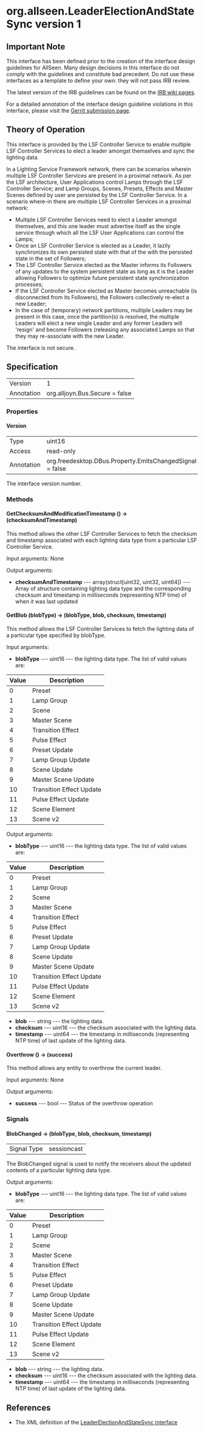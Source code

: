 # org.allseen.LeaderElectionAndStateSync version 1

## Important Note
This interface has been defined prior to the creation of the interface design guidelines for AllSeen.
Many design decisions in this interface do not comply with the guidelines and constitute bad precedent.
Do not use these interfaces as a template to define your own: they will not pass IRB review.

The latest version of the IRB guidelines can be found on the
[IRB wiki pages](https://wiki.allseenalliance.org/interfacereviewboard).

For a detailed annotation of the interface design guideline violations in this interface, please
visit the [Gerrit submission page](https://git.allseenalliance.org/gerrit/#/c/5877/).

## Theory of Operation
This interface is provided by the LSF Controller Service to enable multiple LSF Controller
Services to elect a leader amongst themselves and sync the lighting data.

In a Lighting Service Framework network, there can be scenarios wherein multiple LSF Controller 
Services are present in a proximal network. As per the LSF architecture, User Applications control 
Lamps through the LSF Controller Service; and Lamp Groups, Scenes, Presets, Effects and Master Scenes 
defined by user are persisted by the LSF Controller Service. In a scenario where-in there are multiple 
LSF Controller Services in a proximal network:
* Multiple LSF Controller Services need to elect a Leader amongst themselves, and this one leader must 
advertise itself as the single service through which all the LSF User Applications can control the Lamps;
* Once an LSF Controller Service is elected as a Leader, it lazily synchronizes its own persisted state 
with that of the with the persisted state in the set of Followers; 
* The LSF Controller Service elected as the Master informs its Followers of any updates to the system 
persistent state as long as it is the Leader allowing Followers to optimize future persistent state 
synchronization processes;
* If the LSF Controller Service elected as Master becomes unreachable (is disconnected from its Followers), 
the Followers collectively re-elect a new Leader;
* In the case of (temporary) network partitions, multiple Leaders may be present in this case, once the 
partition(s) is resolved, the multiple Leaders will elect a new single Leader and any former Leaders will 
'resign' and become Followers (releasing any associated Lamps so that they may re-associate with the new Leader.


The interface is not secure.

## Specification

|              |       				|
|--------------|--------------------------------|
| Version      | 1     				|
| Annotation   | org.alljoyn.Bus.Secure = false |

### Properties

#### Version

|            |                                                          |
|------------|----------------------------------------------------------|
| Type       | uint16                                                   |
| Access     | read-only                                                |
| Annotation | org.freedesktop.DBus.Property.EmitsChangedSignal = false	|

The interface version number.

### Methods

#### GetChecksumAndModificationTimestamp () -> (checksumAndTimestamp)

This method allows the other LSF Controller Services to fetch the checksum and timestamp associated
with each lighting data type from a particular LSF Controller Service. 

Input arguments: None

Output arguments:

  * **checksumAndTimestamp** --- array(struct[uint32, uint32, uint64]) --- Array of structure containing lighting data type and the corresponding checksum and timestamp in milliseconds (representing NTP time) of when it was last updated

#### GetBlob (blobType) -> (blobType, blob, checksum, timestamp)

This method allows the LSF Controller Services to fetch the lighting data of a particular type specified by blobType. 

Input arguments:

  * **blobType** --- uint16 --- the lighting data type. The list of valid
    values are:

| Value         | Description                                                       		|
|---------------|-------------------------------------------------------------------------------|
| 0             | Preset                                                   		        |
| 1             | Lamp Group                                          		                |
| 2             | Scene                          		                                |
| 3             | Master Scene                                               		        |
| 4             | Transition Effect                                                   		|
| 5             | Pulse Effect                                            		        |
| 6             | Preset Update                   		                                |
| 7             | Lamp Group Update                                          		        |
| 8             | Scene Update                                   		                |
| 9             | Master Scene Update                                         		        |
| 10            | Transition Effect Update                                                      |
| 11            | Pulse Effect Update                                        		        |
| 12            | Scene Element                          					|
| 13            | Scene v2                                               		        |

Output arguments:

  * **blobType** --- uint16 --- the lighting data type. The list of valid
    values are:

| Value         | Description                                                       		|
|---------------|-------------------------------------------------------------------------------|
| 0             | Preset                                                   		        |
| 1             | Lamp Group                                          		                |
| 2             | Scene                          		                                |
| 3             | Master Scene                                               		        |
| 4             | Transition Effect                                                   		|
| 5             | Pulse Effect                                            		        |
| 6             | Preset Update                   		                                |
| 7             | Lamp Group Update                                          		        |
| 8             | Scene Update                                   		                |
| 9             | Master Scene Update                                         		        |
| 10            | Transition Effect Update                                                      |
| 11            | Pulse Effect Update                                        		        |
| 12            | Scene Element                          					|
| 13            | Scene v2                                               		        |

  * **blob** --- string --- the lighting data.
  * **checksum** --- uint16 --- the checksum associated with the lighting data.
  * **timestamp** --- uint64 --- the timestamp in milliseconds (representing NTP time) of last update of the lighting data.

#### Overthrow () -> (success)

This method allows any entity to overthrow the current leader. 

Input arguments: None

Output arguments:

  * **success** --- bool --- Status of the overthrow operation

### Signals

#### BlobChanged -> (blobType, blob, checksum, timestamp)

|                       |                                   |
|-----------------------|-----------------------------------|
| Signal Type           | sessioncast                       |

The BlobChanged signal is used to notify the receivers about the updated contents of a particular lighting data type.

Output arguments:

  * **blobType** --- uint16 --- the lighting data type. The list of valid
    values are:

| Value         | Description                                                       		|
|---------------|-------------------------------------------------------------------------------|
| 0             | Preset                                                   		        |
| 1             | Lamp Group                                          		                |
| 2             | Scene                          		                                |
| 3             | Master Scene                                               		        |
| 4             | Transition Effect                                                   		|
| 5             | Pulse Effect                                            		        |
| 6             | Preset Update                   		                                |
| 7             | Lamp Group Update                                          		        |
| 8             | Scene Update                                   		                |
| 9             | Master Scene Update                                         		        |
| 10            | Transition Effect Update                                                      |
| 11            | Pulse Effect Update                                        		        |
| 12            | Scene Element                          					|
| 13            | Scene v2                                               		        |

  * **blob** --- string --- the lighting data.
  * **checksum** --- uint16 --- the checksum associated with the lighting data.
  * **timestamp** --- uint64 --- the timestamp in milliseconds (representing NTP time) of last update of the lighting data.

## References

  * The XML definition of the [LeaderElectionAndStateSync interface](LeaderElectionAndStateSync-v1.xml)


